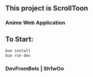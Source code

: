 ## This project is ScrollToon

### Anime Web Application

## To Start:

```bash
bun install
bun run dev
```

### DevFromBels | Sh1wOo
